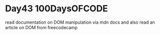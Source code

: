 # Day43 100DaysOFCODE

read documentation on DOM manipulation via mdn docs and also read an article on DOM from freecodecamp

